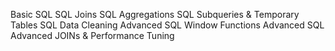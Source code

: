 Basic SQL
SQL Joins
SQL Aggregations
SQL Subqueries & Temporary Tables
SQL Data Cleaning
Advanced SQL Window Functions
Advanced SQL Advanced JOINs & Performance Tuning
